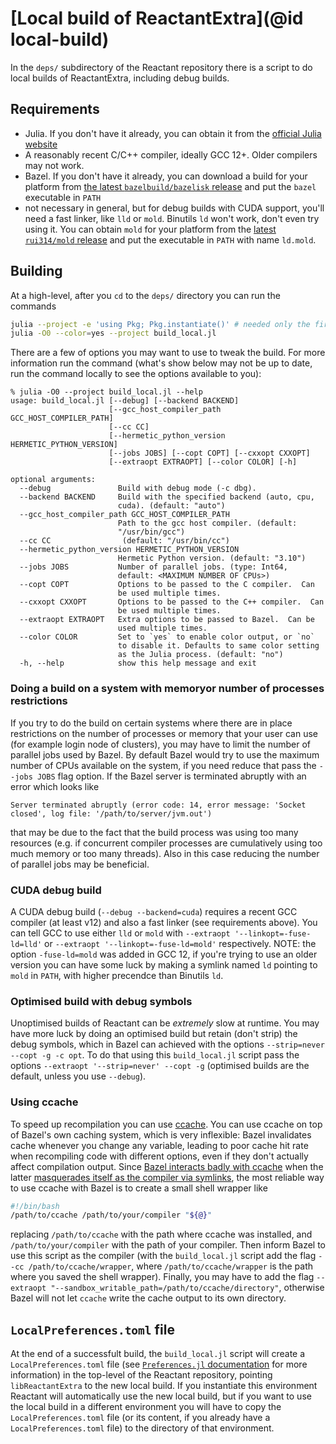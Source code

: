 # [Local build of ReactantExtra](@id local-build)

In the `deps/` subdirectory of the Reactant repository there is a script to do local builds of ReactantExtra, including debug builds.

## Requirements

* Julia.  If you don't have it already, you can obtain it from the [official Julia website](https://julialang.org/downloads/)
* A reasonably recent C/C++ compiler, ideally GCC 12+.
  Older compilers may not work.
* Bazel. If you don't have it already, you can download a build for your platform from [the latest `bazelbuild/bazelisk` release](https://github.com/bazelbuild/bazelisk/releases/latest) and put the `bazel` executable in `PATH`
* not necessary in general, but for debug builds with CUDA support, you'll need a fast linker, like `lld` or `mold`.
  Binutils `ld` won't work, don't even try using it.
  You can obtain `mold` for your platform from the [latest `rui314/mold` release](https://github.com/rui314/mold/releases/latest) and put the executable in `PATH` with name `ld.mold`.

## Building

At a high-level, after you `cd` to the `deps/` directory you can run the commands

```bash
julia --project -e 'using Pkg; Pkg.instantiate()' # needed only the first time to install dependencies for this script
julia -O0 --color=yes --project build_local.jl
```

There are a few of options you may want to use to tweak the build.
For more information run the command (what's show below may not be up to date, run the command locally to see the options available to you):

```console
% julia -O0 --project build_local.jl --help
usage: build_local.jl [--debug] [--backend BACKEND]
                      [--gcc_host_compiler_path GCC_HOST_COMPILER_PATH]
                      [--cc CC]
                      [--hermetic_python_version HERMETIC_PYTHON_VERSION]
                      [--jobs JOBS] [--copt COPT] [--cxxopt CXXOPT]
                      [--extraopt EXTRAOPT] [--color COLOR] [-h]

optional arguments:
  --debug               Build with debug mode (-c dbg).
  --backend BACKEND     Build with the specified backend (auto, cpu,
                        cuda). (default: "auto")
  --gcc_host_compiler_path GCC_HOST_COMPILER_PATH
                        Path to the gcc host compiler. (default:
                        "/usr/bin/gcc")
  --cc CC                (default: "/usr/bin/cc")
  --hermetic_python_version HERMETIC_PYTHON_VERSION
                        Hermetic Python version. (default: "3.10")
  --jobs JOBS           Number of parallel jobs. (type: Int64,
                        default: <MAXIMUM NUMBER OF CPUs>)
  --copt COPT           Options to be passed to the C compiler.  Can
                        be used multiple times.
  --cxxopt CXXOPT       Options to be passed to the C++ compiler.  Can
                        be used multiple times.
  --extraopt EXTRAOPT   Extra options to be passed to Bazel.  Can be
                        used multiple times.
  --color COLOR         Set to `yes` to enable color output, or `no`
                        to disable it. Defaults to same color setting
                        as the Julia process. (default: "no")
  -h, --help            show this help message and exit
```

### Doing a build on a system with memoryor number of processes restrictions

If you try to do the build on certain systems where there are in place restrictions on the number of processes or memory that your user can use (for example login node of clusters), you may have to limit the number of parallel jobs used by Bazel.
By default Bazel would try to use the maximum number of CPUs available on the system, if you need reduce that pass the `--jobs JOBS` flag option.
If the Bazel server is terminated abruptly with an error which looks like

```
Server terminated abruptly (error code: 14, error message: 'Socket closed', log file: '/path/to/server/jvm.out')
```

that may be due to the fact that the build process was using too many resources (e.g. if concurrent compiler processes are cumulatively using too much memory or too many threads).
Also in this case reducing the number of parallel jobs may be beneficial.

### CUDA debug build

A CUDA debug build (`--debug --backend=cuda`) requires a recent GCC compiler (at least v12) and also a fast linker (see requirements above).
You can tell GCC to use either `lld` or `mold` with `--extraopt '--linkopt=-fuse-ld=lld'` or `--extraopt '--linkopt=-fuse-ld=mold'` respectively.
NOTE: the option `-fuse-ld=mold` was added in GCC 12, if you're trying to use an older version you can have some luck by making a symlink named `ld` pointing to `mold` in `PATH`, with higher precendce than Binutils `ld`.

### Optimised build with debug symbols

Unoptimised builds of Reactant can be _extremely_ slow at runtime.
You may have more luck by doing an optimised build but retain (don't strip) the debug symbols, which in Bazel can achieved with the options `--strip=never --copt -g -c opt`.
To do that using this `build_local.jl` script pass the options `--extraopt '--strip=never' --copt -g` (optimised builds are the default, unless you use `--debug`).

### Using ccache

To speed up recompilation you can use [ccache](https://ccache.dev/).
You can use ccache on top of Bazel's own caching system, which is very inflexible: Bazel invalidates cache whenever you change any variable, leading to poor cache hit rate when recompiling code with different options, even if they don't actually affect compilation output.
Since [Bazel interacts badly with ccache](https://github.com/ccache/ccache/discussions/1279) when the latter [masquerades itself as the compiler via symlinks](https://ccache.dev/manual/4.11.3.html#_run_modes), the most reliable way to use ccache with Bazel is to create a small shell wrapper like

```bash
#!/bin/bash
/path/to/ccache /path/to/your/compiler "${@}"
```

replacing `/path/to/ccache` with the path where ccache was installed, and `/path/to/your/compiler` with the path of your compiler.
Then inform Bazel to use this script as the compiler (with the `build_local.jl` script add the flag `--cc /path/to/ccache/wrapper`, where `/path/to/ccache/wrapper` is the path where you saved the shell wrapper).
Finally, you may have to add the flag `--extraopt "--sandbox_writable_path=/path/to/ccache/directory"`, otherwise Bazel will not let `ccache` write the cache output to its own directory.

## `LocalPreferences.toml` file

At the end of a successfult build, the `build_local.jl` script will create a `LocalPreferences.toml` file (see [`Preferences.jl` documentation](https://juliapackaging.github.io/Preferences.jl/stable/) for more information) in the top-level of the Reactant repository, pointing `libReactantExtra` to the new local build.
If you instantiate this environment Reactant will automatically use the new local build, but if you want to use the local build in a different environment you will have to copy the `LocalPreferences.toml` file (or its content, if you already have a `LocalPreferences.toml` file) to the directory of that environment.
